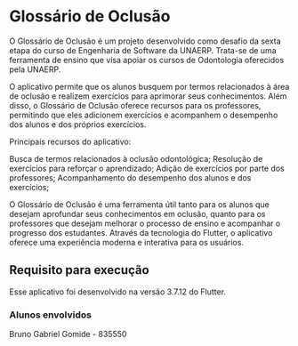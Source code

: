 # Glossário de Oclusão

O Glossário de Oclusão é um projeto desenvolvido como desafio da sexta etapa do curso de Engenharia de Software da UNAERP. Trata-se de uma ferramenta de ensino que visa apoiar os cursos de Odontologia oferecidos pela UNAERP.

O aplicativo permite que os alunos busquem por termos relacionados à área de oclusão e realizem exercícios para aprimorar seus conhecimentos. Além disso, o Glossário de Oclusão oferece recursos para os professores, permitindo que eles adicionem exercícios e acompanhem o desempenho dos alunos e dos próprios exercícios.

Principais recursos do aplicativo:

Busca de termos relacionados à oclusão odontológica;
Resolução de exercícios para reforçar o aprendizado;
Adição de exercícios por parte dos professores;
Acompanhamento do desempenho dos alunos e dos exercícios;

O Glossário de Oclusão é uma ferramenta útil tanto para os alunos que desejam aprofundar seus conhecimentos em oclusão, quanto para os professores que desejam melhorar o processo de ensino e acompanhar o progresso dos estudantes. Através da tecnologia do Flutter, o aplicativo oferece uma experiência moderna e interativa para os usuários.

## Requisito para execução

Esse aplicativo foi desenvolvido na versão 3.7.12 do Flutter.

### Alunos envolvidos

Bruno Gabriel Gomide - 835550
